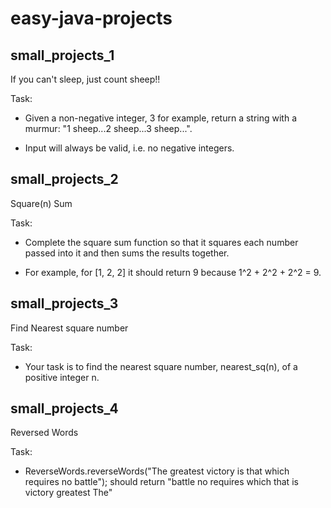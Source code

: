 # easy-java-projects

## small_projects_1

If you can't sleep, just count sheep!!

Task:

- Given a non-negative integer, 3 for example, return a string with a murmur: "1 sheep...2 sheep...3 sheep...". 

- Input will always be valid, i.e. no negative integers.

## small_projects_2

Square(n) Sum

Task:

- Complete the square sum function so that it squares each number passed into it and then sums the results together.

- For example, for [1, 2, 2] it should return 9 because 1^2 + 2^2 + 2^2 = 9.

## small_projects_3

Find Nearest square number

Task:

- Your task is to find the nearest square number, nearest_sq(n), of a positive integer n.

## small_projects_4

Reversed Words

Task:

- ReverseWords.reverseWords("The greatest victory is that which requires no battle");
should return "battle no requires which that is victory greatest The"